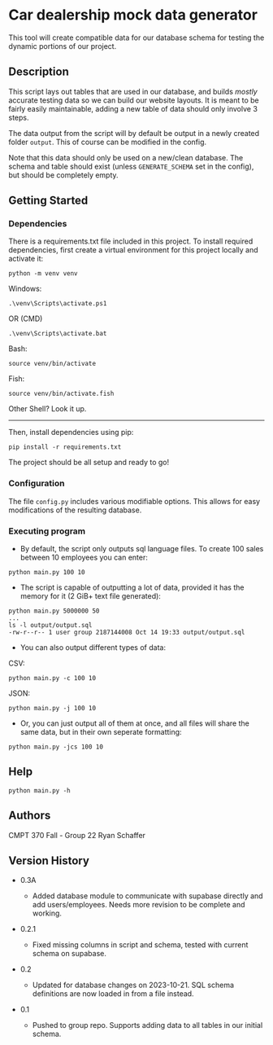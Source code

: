 # Car dealership mock data generator

This tool will create compatible data for our database schema for testing the dynamic portions of our project.

## Description

This script lays out tables that are used in our database, and builds *mostly* accurate testing data so we can build our
website layouts. It is meant to be fairly easily maintainable, adding a new table of data should only involve 3 steps.

The data output from the script will by default be output in a newly created folder `output`. This of course can be
modified in the config.

Note that this data should only be used on a new/clean database. The schema and table should exist
(unless `GENERATE_SCHEMA` set in the config), but should be completely empty.

## Getting Started

### Dependencies

There is a requirements.txt file included in this project. To install required dependencies, first create a virtual
environment for this project locally and activate it:
```
python -m venv venv
```
Windows:
```
.\venv\Scripts\activate.ps1
```
OR (CMD)
```
.\venv\Scripts\activate.bat
```

Bash:
```
source venv/bin/activate
```

Fish:
```
source venv/bin/activate.fish
```

Other Shell? Look it up.

---

Then, install dependencies using pip:
```
pip install -r requirements.txt
```
The project should be all setup and ready to go!

### Configuration

The file `config.py` includes various modifiable options. This allows for easy modifications of the resulting database.

### Executing program

* By default, the script only outputs sql language files. To create 100 sales between 10 employees you can enter:
```
python main.py 100 10
```

* The script is capable of outputting a lot of data, provided it has the memory for it (2 GiB+ text file generated):
```
python main.py 5000000 50
...
ls -l output/output.sql
-rw-r--r-- 1 user group 2187144008 Oct 14 19:33 output/output.sql
```

* You can also output different types of data:

CSV:
```
python main.py -c 100 10
```

JSON:
```
python main.py -j 100 10
```

* Or, you can just output all of them at once, and all files will share the same data, but in their own seperate formatting:
```
python main.py -jcs 100 10
```

## Help

```
python main.py -h
```

## Authors

CMPT 370 Fall - Group 22
Ryan Schaffer

## Version History
* 0.3A
    * Added database module to communicate with supabase directly and add users/employees. Needs more revision to be complete and working.

* 0.2.1
    * Fixed missing columns in script and schema, tested with current schema on supabase.

* 0.2
    * Updated for database changes on 2023-10-21. SQL schema definitions are now loaded in from a file instead.

* 0.1
    * Pushed to group repo. Supports adding data to all tables in our initial schema.
